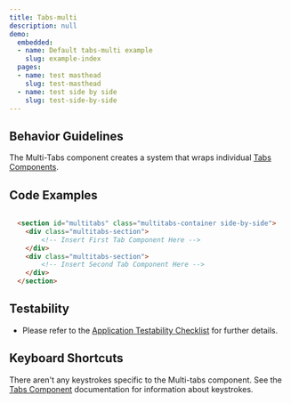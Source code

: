 ```yaml
---
title: Tabs-multi
description: null
demo:
  embedded:
  - name: Default tabs-multi example
    slug: example-index
  pages:
  - name: test masthead
    slug: test-masthead
  - name: test side by side
    slug: test-side-by-side
---
```


## Behavior Guidelines

The Multi-Tabs component creates a system that wraps individual [Tabs Components](./tabs).

## Code Examples

```html

  <section id="multitabs" class="multitabs-container side-by-side">
    <div class="multitabs-section">
        <!-- Insert First Tab Component Here -->
    </div>
    <div class="multitabs-section">
        <!-- Insert Second Tab Component Here -->
    </div>
  </section>

```

## Testability

- Please refer to the [Application Testability Checklist](https://design.infor.com/resources/application-testability-checklist) for further details.

## Keyboard Shortcuts

There aren't any keystrokes specific to the Multi-tabs component.  See the [Tabs Component](./tabs) documentation for information about keystrokes.

